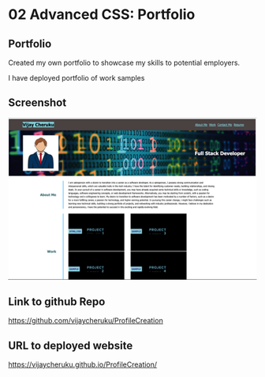 # 02 Advanced CSS: Portfolio

## Portfolio


Created my own portfolio to showcase my skills to potential employers. 

I have deployed portfolio of work samples


## Screenshot

![portfolio demo](./assets/images/Website%20screenshot.png)

##  Link to github Repo
https://github.com/vijaycheruku/ProfileCreation

## URL to deployed website
https://vijaycheruku.github.io/ProfileCreation/

